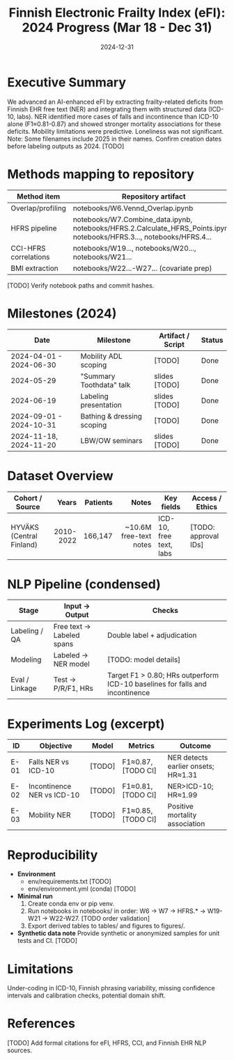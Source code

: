 ﻿---
title: "Finnish Electronic Frailty Index (eFI): 2024 Progress (Mar 18 - Dec 31)"
authors: [TODO]
date: 2024-12-31
repo: "Electronic-Frailty-Index (BioAge/Tampere)"
keywords: [frailty, eFI, NLP, NER, Finnish EHR, ICD-10, labs, mortality, HYVÄKS]
format:
  html:
    toc: true
    number-sections: true
  pdf:
    toc: true
    number-sections: true
    engine: typst
---

# Executive Summary

We advanced an AI-enhanced eFI by extracting frailty-related deficits from Finnish EHR free text (NER) and integrating them with structured data (ICD-10, labs). NER identified more cases of falls and incontinence than ICD-10 alone (F1≈0.81-0.87) and showed stronger mortality associations for these deficits. Mobility limitations were predictive. Loneliness was not significant.  
Note: Some filenames include 2025 in their names. Confirm creation dates before labeling outputs as 2024. [TODO]

# Methods mapping to repository

| Method item | Repository artifact |
|---|---|
| Overlap/profiling | notebooks/W6.Vennd_Overlap.ipynb |
| HFRS pipeline | notebooks/W7.Combine_data.ipynb, notebooks/HFRS.2.Calculate_HFRS_Points.ipynb, notebooks/HFRS.3..., notebooks/HFRS.4... |
| CCI-HFRS correlations | notebooks/W19..., notebooks/W20..., notebooks/W21... |
| BMI extraction | notebooks/W22...-W27... (covariate prep) |

[TODO] Verify notebook paths and commit hashes.

# Milestones (2024)

| Date | Milestone | Artifact / Script | Status |
|---|---|---|---|
| 2024-04-01 - 2024-06-30 | Mobility ADL scoping | [TODO] | Done |
| 2024-05-29 | "Summary Toothdata" talk | slides [TODO] | Done |
| 2024-06-19 | Labeling presentation | slides [TODO] | Done |
| 2024-09-01 - 2024-10-31 | Bathing & dressing scoping | [TODO] | Done |
| 2024-11-18, 2024-11-20 | LBW/OW seminars | slides [TODO] | Done |

# Dataset Overview

| Cohort / Source | Years | Patients | Notes | Key fields | Access / Ethics |
|---|---:|---:|---:|---|---|
| HYVÄKS (Central Finland) | 2010-2022 | 166,147 | ~10.6M free-text notes | ICD-10, free text, labs | [TODO: approval IDs] |

# NLP Pipeline (condensed)

| Stage | Input -> Output | Checks |
|---|---|---|
| Labeling / QA | Free text -> Labeled spans | Double label + adjudication |
| Modeling | Labeled -> NER model | [TODO: model details] |
| Eval / Linkage | Test -> P/R/F1, HRs | Target F1 > 0.80; HRs outperform ICD-10 baselines for falls and incontinence |

# Experiments Log (excerpt)

| ID | Objective | Model | Metrics | Outcome |
|---|---|---|---|---|
| E-01 | Falls NER vs ICD-10 | [TODO] | F1≈0.87, [TODO CI] | NER detects earlier onsets; HR≈1.31 |
| E-02 | Incontinence NER vs ICD-10 | [TODO] | F1≈0.81, [TODO CI] | NER>ICD-10; HR≈1.99 |
| E-03 | Mobility NER | [TODO] | F1≈0.85, [TODO CI] | Positive mortality association |

# Reproducibility

- **Environment**
  - env/requirements.txt [TODO]
  - env/environment.yml (conda) [TODO]
- **Minimal run**
  1. Create conda env or pip venv.
  2. Run notebooks in notebooks/ in order: W6 -> W7 -> HFRS.* -> W19-W21 -> W22-W27. [TODO order validation]
  3. Export derived tables to tables/ and figures to figures/.
- **Synthetic data note**
  Provide synthetic or anonymized samples for unit tests and CI. [TODO]

# Limitations

Under-coding in ICD-10, Finnish phrasing variability, missing confidence intervals and calibration checks, potential domain shift.

# References

[TODO] Add formal citations for eFI, HFRS, CCI, and Finnish EHR NLP sources.
